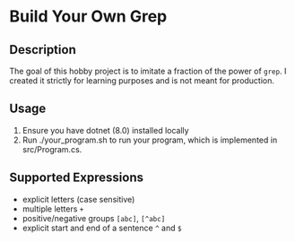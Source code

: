 # Build Your Own Grep

## Description

The goal of this hobby project is to imitate a fraction of the power of `grep`.
I created it strictly for learning purposes and is not meant for production.

## Usage

1. Ensure you have dotnet (8.0) installed locally
2. Run ./your_program.sh to run your program, which is implemented in src/Program.cs.

## Supported Expressions

- explicit letters (case sensitive)
- multiple letters `+`
- positive/negative groups `[abc]`, `[^abc]`
- explicit start and end of a sentence `^` and `$`